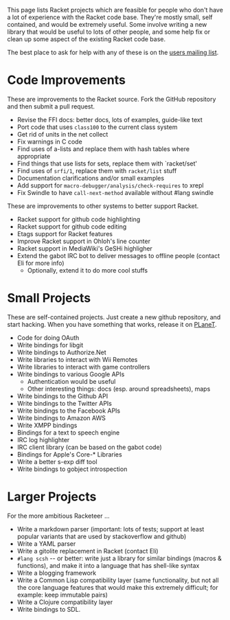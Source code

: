This page lists Racket projects which are feasible for people who don't
have a lot of experience with the Racket code base. They're mostly
small, self contained, and would be extremely useful. Some involve
writing a new library that would be useful to lots of other people, and
some help fix or clean up some aspect of the existing Racket code base.

The best place to ask for help with any of these is on the [users
mailing list](http://racket-lang.org/community.html).

# Code Improvements

These are improvements to the Racket source.  Fork the GitHub repository
and then submit a pull request.

* Revise the FFI docs: better docs, lots of examples, guide-like text
* Port code that uses `class100` to the current class system
* Get rid of units in the net collect
* Fix warnings in C code
* Find uses of a-lists and replace them with hash tables where
  appropriate
* Find things that use lists for sets, replace them with `racket/set'
* Find uses of `srfi/1`, replace them with `racket/list` stuff
* Documentation clarifications and/or small examples
* Add support for `macro-debugger/analysis/check-requires` to xrepl
* Fix Swindle to have `call-next-method` available without #lang swindle

These are improvements to other systems to better support Racket.

* Racket support for github code highlighting
* Racket support for github code editing
* Etags support for Racket features
* Improve Racket support in Ohloh's line counter
* Racket support in MediaWiki's GeSHi highligher
* Extend the gabot IRC bot to deliver messages to offline people
  (contact Eli for more info)
  - Optionally, extend it to do more cool stuffs

# Small Projects

These are self-contained projects.  Just create a new github repository,
and start hacking.  When you have something that works, release it on
[PLaneT](http://planet.racket-lang.org).

* Code for doing OAuth
* Write bindings for libgit
* Write bindings to Authorize.Net
* Write libraries to interact with Wii Remotes
* Write libraries to interact with game controllers
* Write bindings to various Google APIs
  - Authentication would be useful
  - Other interesting things: docs (esp. around spreadsheets), maps
* Write bindings to the Github API
* Write bindings to the Twitter APIs
* Write bindings to the Facebook APIs
* Write bindings to Amazon AWS
* Write XMPP bindings
* Bindings for a text to speech engine
* IRC log highlighter
* IRC client library (can be based on the gabot code)
* Bindings for Apple's Core-* Libraries
* Write a better s-exp diff tool
* Write bindings to gobject introspection

# Larger Projects

For the more ambitious Racketeer ...

* Write a markdown parser (important: lots of tests; support at least
  popular variants that are used by stackoverflow and github)
* Write a YAML parser
* Write a gitolite replacement in Racket (contact Eli)
* `#lang scsh` -- or better: write just a library for similar bindings
  (macros & functions), and make it into a language that has shell-like
  syntax
* Write a blogging framework
* Write a Common Lisp compatibility layer (same functionality, but not
  all the core language features that would make this extremely
  difficult; for example: keep immutable pairs)
* Write a Clojure compatibility layer
* Write bindings to SDL.
